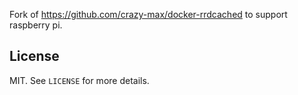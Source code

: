 Fork of https://github.com/crazy-max/docker-rrdcached to support raspberry pi.

## License

MIT. See `LICENSE` for more details.
